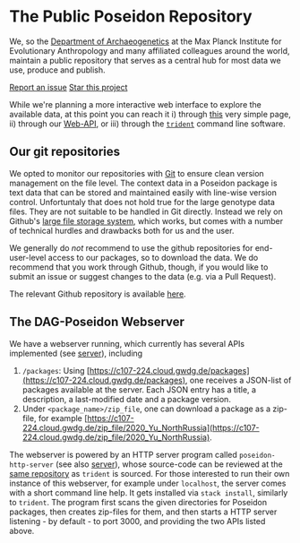# The Public Poseidon Repository

We, so the [Department of Archaeogenetics](https://www.eva.mpg.de/archaeogenetics/index.html) at the Max Planck Institute for Evolutionary Anthropology and many affiliated colleagues around the world, maintain a public repository that serves as a central hub for most data we use, produce and publish.

<a class="github-button" href="https://github.com/poseidon-framework/published_data/issues" data-icon="octicon-issue-opened" data-show-count="true" aria-label="Issue poseidon-framework/published_data on GitHub">Report an issue</a>
<a class="github-button" href="https://github.com/poseidon-framework/published_data" data-icon="octicon-star" data-show-count="true" aria-label="Star poseidon-framework/published_data on GitHub">Star this project</a>

While we're planning a more interactive web interface to explore the available data, at this point you can reach it i) through [this](https://poseidon-framework.github.io/published_data/) very simple page, ii) through our [Web-API](#the-dag-poseidon-webserver), or iii) through the [`trident`](trident#fetch-command) command line software.

## Our git repositories

We opted to monitor our repositories with [Git](https://git-scm.com) to ensure clean version management on the file level. The context data in a Poseidon package is text data that can be stored and maintained easily with line-wise version control. Unfortuntaly that does not hold true for the large genotype data files. They are not suitable to be handled in Git directly. Instead we rely on Github's [large file storage system](https://docs.github.com/en/repositories/working-with-files/managing-large-files/about-large-files-on-github), which works, but comes with a number of technical hurdles and drawbacks both for us and the user.

We generally do _not_ recommend to use the github repositories for end-user-level access to our packages, so to download the data. We do recommend that you work through Github, though, if you would like to submit an issue or suggest changes to the data (e.g. via a 
Pull Request).

The relevant Github repository is available [here](https://github.com/poseidon-framework/published_data).

## The DAG-Poseidon Webserver

We have a webserver running, which currently has several APIs implemented (see [server](server)), including

1. `/packages`: Using [https://c107-224.cloud.gwdg.de/packages](https://c107-224.cloud.gwdg.de/packages), one receives a JSON-list of packages available at the server. Each JSON entry has a title, a description, a last-modified date and a package version.
2. Under `<package_name>/zip_file`, one can download a package as a zip-file, for example [https://c107-224.cloud.gwdg.de/zip_file/2020_Yu_NorthRussia](https://c107-224.cloud.gwdg.de/zip_file/2020_Yu_NorthRussia).

The webserver is powered by an HTTP server program called `poseidon-http-server` (see also [server](server)), whose source-code can be reviewed at the [same repository](https://github.com/poseidon-framework/poseidon-hs) as `trident` is sourced. For those interested to run their own instance of this webserver, for example under `localhost`, the server comes with a short command line help. It gets installed via `stack install`, similarly to `trident`. The program first scans the given directories for Poseidon packages, then creates zip-files for them, and then starts a HTTP server listening - by default - to port 3000, and providing the two APIs listed above.
